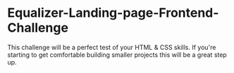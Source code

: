 # Equalizer-Landing-page-Frontend-Challenge
This challenge will be a perfect test of your HTML &amp; CSS skills. If you're starting to get comfortable building smaller projects this will be a great step up.
